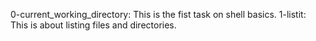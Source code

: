 0-current_working_directory: This is the fist task on shell basics.
1-listit: This is about listing files and directories.
